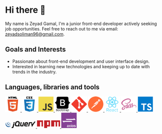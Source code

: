 # Hi there 👋

My name is Zeyad Gamal, I'm a junior front-end developer actively seeking job opportunities. Feel free to reach out to me via email: zeyadsoliman96@gmail.com.

## Goals and Interests
- Passionate about front-end development and user interface design.
- Interested in learning new technologies and keeping up to date with trends in the industry.

## Languages, libraries and tools
<a href="https://www.w3.org/html/">
    <img src="html5-original-wordmark.svg" width="50" alt="Tool or Language Name">
</a> <a href="https://www.w3schools.com/css/">
    <img src="css3-original-wordmark.svg" width="50" alt="Tool or Language Name">
</a> <a href="https://developer.mozilla.org/en-US/docs/Web/JavaScript">
    <img src="javascript-original.svg" width="50" alt="Tool or Language Name">
</a> <a href="https://getbootstrap.com/">
    <img src="bootstrap-plain-wordmark.svg" width="50" alt="Tool or Language Name">
</a> <a href="https://git-scm.com/">
    <img src="68747470733a2f2f7777772e766563746f726c6f676f2e7a6f6e652f6c6f676f732f6769742d73636d2f6769742d73636d2d69636f6e2e737667.svg" width="50" alt="Tool or Language Name">
</a> <a href="https://postman.com/">
    <img src="postman.svg" width="50" alt="Tool or Language Name">
</a> <a href="https://reactjs.org/">
    <img src="react-original-wordmark.svg" width="50" alt="Tool or Language Name">
</a> <a href="https://sass-lang.com/">
    <img src="sass-original.svg" width="50" alt="Tool or Language Name">
</a> <a href="https://www.typescriptlang.org/">
    <img src="typescript-original.svg" width="50" alt="Tool or Language Name">
</a> <a href="https://jquery.com/">
    <img src="pngwing.com.png" width="100" alt="Tool or Language Name">
</a> <a href="https://www.npmjs.com/">
    <img src="npm.svg" width="75" alt="Tool or Language Name">
</a> <a href="https://axios-http.com/">
    <img src="57233882-20344080-6fe5-11e9-9086-d20a955bed59.png" width="50" alt="Tool or Language Name">
</a>





<!--
**ZeyadGamal96/ZeyadGamal96** is a ✨ _special_ ✨ repository because its `README.md` (this file) appears on your GitHub profile.

Here are some ideas to get you started:



- 🔭 I’m currently working on ...
- 🌱 I’m currently learning ...
- 👯 I’m looking to collaborate on ...
- 🤔 I’m looking for help with ...
- 💬 Ask me about ...
- 📫 How to reach me: ...
- 😄 Pronouns: ...
- ⚡ Fun fact: ...
-->
